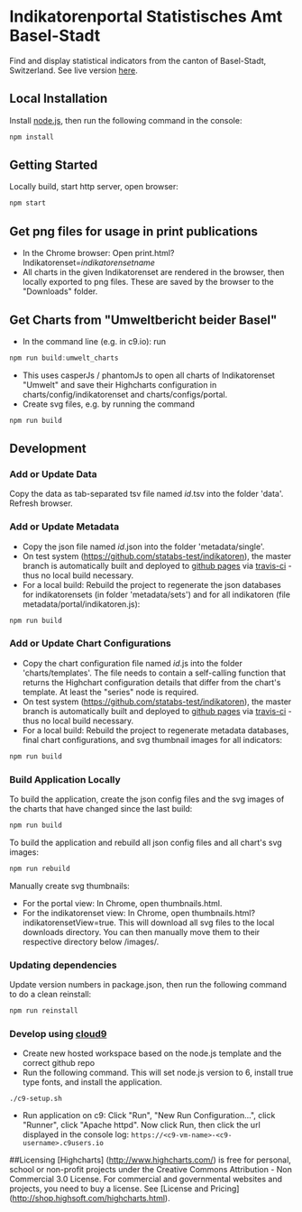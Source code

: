 # Indikatorenportal Statistisches Amt Basel-Stadt 
Find and display statistical indicators from the canton of Basel-Stadt, Switzerland. See live version [here](http://www.statistik.bs.ch/zahlen/indikatoren/).  

## Local Installation
Install [node.js](https://nodejs.org), then run the following command in the console: 
```javascript
npm install
```

## Getting Started
Locally build, start http server, open browser:
```javascript
npm start
```

## Get png files for usage in print publications
- In the Chrome browser: Open print.html?Indikatorenset=_indikatorensetname_
- All charts in the given Indikatorenset are rendered in the browser, then locally exported to png files. These are saved by the browser to the "Downloads" folder. 


## Get Charts from "Umweltbericht beider Basel"
- In the command line (e.g. in c9.io): run 
```javascript
npm run build:umwelt_charts
```
- This uses casperJs / phantomJs to open all charts of Indikatorenset "Umwelt" and save their Highcharts configuration in charts/config/indikatorenset and charts/configs/portal. 
- Create svg files, e.g. by running the command 
```javascript
npm run build
```

## Development
### Add or Update Data
Copy the data as tab-separated tsv file named _id_.tsv into the folder 'data'. Refresh browser.  

### Add or Update Metadata
- Copy the json file named _id_.json into the folder 'metadata/single'. 
- On test system (https://github.com/statabs-test/indikatoren), the master branch is automatically built and deployed to [github pages](https://statabs-test.github.io/indikatoren/) via [travis-ci](https://travis-ci.org/statabs-test/indikatoren) - thus no local build necessary. 
- For a local build: Rebuild the project to regenerate the json databases for indikatorensets (in folder 'metadata/sets') and for all indikatoren (file metadata/portal/indikatoren.js): 
```javascript
npm run build
``` 

### Add or Update Chart Configurations
- Copy the chart configuration file named _id_.js into the folder 'charts/templates'. The file needs to contain a self-calling function that returns the Highchart configuration details that differ from the chart's template. At least the "series" node is required. 
- On test system (https://github.com/statabs-test/indikatoren), the master branch is automatically built and deployed to [github pages](https://statabs-test.github.io/indikatoren/) via [travis-ci](https://travis-ci.org/statabs-test/indikatoren) - thus no local build necessary. 
- For a local build: Rebuild the project to regenerate metadata databases, final chart configurations, and svg thumbnail images for all indicators: 
```javascript
npm run build
``` 

### Build Application Locally  
To build the application,  create the json config files and the svg images of the charts that have changed since the last build: 
```javascript
npm run build
```

To build the application and rebuild all json config files and all chart's svg images: 
```javascript
npm run rebuild
```

Manually create svg thumbnails: 
- For the portal view: In Chrome, open thumbnails.html.
- For the indikatorenset view: In Chrome, open thumbnails.html?indikatorensetView=true.
This will download all svg files to the local downloads directory. You can then manually move them to their respective directory below /images/.


### Updating dependencies
Update version numbers in package.json, then run the following command to do a clean reinstall: 
```javascript
npm run reinstall
```


### Develop using [cloud9](https://c9.io)
- Create new hosted workspace based on the node.js template and the correct github repo
- Run the following command. This will set node.js version to 6, install true type fonts, and install the application.
```shell
./c9-setup.sh
```
- Run application on c9: Click "Run", "New Run Configuration...", click "Runner", click "Apache httpd". Now click Run, then click the url displayed in the console log: ```https://<c9-vm-name>-<c9-username>.c9users.io```


##Licensing
[Highcharts] (http://www.highcharts.com/) is free for personal, school or non-profit projects under the Creative Commons Attribution - Non Commercial 3.0 License.
For commercial and governmental websites and projects, you need to buy a license. See [License and Pricing] (http://shop.highsoft.com/highcharts.html).
